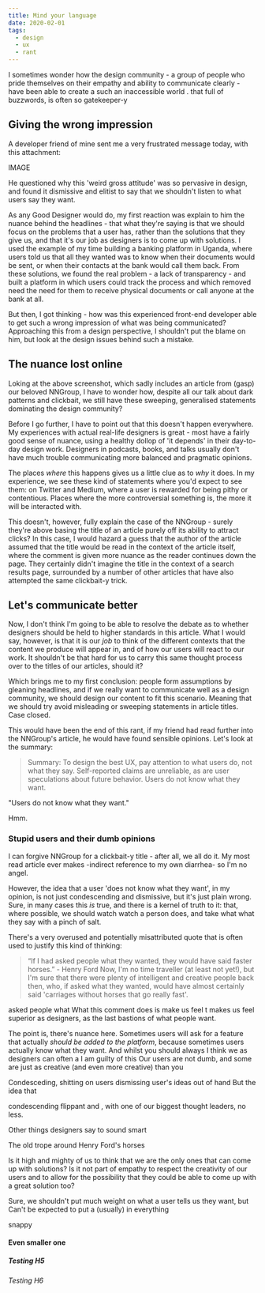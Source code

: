 ```yaml
---
title: Mind your language
date: 2020-02-01
tags:
  - design
  - ux
  - rant
---
```


I sometimes wonder how the design community - a group of people who pride themselves on their empathy and ability to communicate clearly - have been able to create a such an inaccessible world . that full of buzzwords, is often so gatekeeper-y

## Giving the wrong impression
A developer friend of mine sent me a very frustrated message today, with this attachment: 

IMAGE 

He questioned why this 'weird gross attitude' was so pervasive in design, and found it dismissive and elitist to say that we shouldn't listen to what users say they want. 

As any Good Designer would do, my first reaction was explain to him the nuance behind the headlines - that what they're saying is that we should focus on the problems that a user has, rather than the solutions that they give us, and that it's our job as designers is to come up with solutions. I used the example of my time building a banking platform in Uganda, where users told us that all they wanted was to know when their documents would be sent, or when their contacts at the bank would call them back. From these solutions, we found the real problem - a lack of transparency - and built a platform in which users could track the process and which removed need the need for them to receive physical documents or call anyone at the bank at all. 

But then, I got thinking - how was this experienced front-end developer able to get such a wrong impression of what was being communicated? Approaching this from a design perspective, I shouldn't put the blame on him, but look at the design issues behind such a mistake. 

## The nuance lost online
Loking at the above screenshot, which sadly includes an article from (gasp) our beloved NNGroup, I have to wonder how, despite all our talk about dark patterns and clickbait, we still have these sweeping, generalised statements dominating the design community? 

Before I go further, I have to point out that this doesn't happen everywhere. My experiences with actual real-life designers is great - most have a fairly good sense of nuance, using a healthy dollop of 'it depends' in their day-to-day design work. Designers in podcasts, books, and talks usually don't have much trouble communicating more balanced and pragmatic opinions.

The places *where* this happens gives us a little clue as to *why* it does. In my experience, we see these kind of statements where you'd expect to see them: on Twitter and Medium, where a user is rewarded for being pithy or contentious. Places where the more controversial something is, the more it will be interacted with. 

This doesn't, however, fully explain the case of the NNGroup - surely they're above basing the title of an article purely off its ability to attract clicks? In this case, I would hazard a guess that the author of the article assumed that the title would be read in the context of the article itself, where the comment is given more nuance as the reader continues down the page. They certainly didn't imagine the title in the context of a search results page, surrounded by a number of other articles that have also attempted the same clickbait-y trick. 

## Let's communicate better
Now, I don't think I'm going to be able to resolve the debate as to whether designers should be held to higher standards in this article. What I would say, however, is that it is our *job* to think of the different contexts that the content we produce will appear in, and of how our users will react to our work. It shouldn't be that hard for us to carry this same thought process over to the titles of our articles, should it? 

Which brings me to my first conclusion: people form assumptions by gleaning headlines, and if we really want to communicate well as a design community, we should design our content to fit this scenario. Meaning that we should try avoid misleading or sweeping statements in article titles. Case closed.

This would have been the end of this rant, if my friend had read further into the NNGroup's article, he would have found sensible opinions. Let's look at the summary: 

> Summary: To design the best UX, pay attention to what users do, not what they say. Self-reported claims are unreliable, as are user speculations about future behavior. Users do not know what they want.

"Users do not know what they want."

Hmm.

### Stupid users and their dumb opinions 
I can forgive NNGroup for a clickbait-y title - after all, we all do it. My most read article ever makes -indirect reference to my own diarrhea-  so I'm no angel. 

However, the idea that a user 'does not know what they want', in my opinion, is not just condescending and dismissive, but it's just plain wrong. Sure, in many cases this *is* true, and there is a kernel of truth to it: that, where possible, we should watch watch a person does, and take what what they say with a pinch of salt. 

There's a very overused and potentially misattributed quote that is often used to justify this kind of thinking: 
> “If I had asked people what they wanted, they would have said faster horses.” - Henry Ford
Now, I'm no time traveller (at least not yet!), but I'm sure that there were plenty of intelligent and creative people back then, who, if asked what they wanted, would have almost certainly said 'carriages without horses that go really fast'. 


  asked people what What this comment does is make us feel t makes us feel superior as designers, as the last bastions of what people want. 

The point is, there's nuance here. Sometimes users will ask for a feature that actually *should be added to the platform*, because sometimes users actually know what they want. And whilst you should always I think we as designers can often a
I am guilty of this 
Our users are not dumb, and some are just as creative (and even more creative) than you

Condesceding, shitting on users 
dismissing user's ideas out of hand 
But the idea that 

condescending
flippant and 
, with one of our biggest thought leaders, no less. 



Other things designers say to sound smart 

The old trope around Henry Ford's horses

Is it high and mighty of us to think that we are the only ones that can come up with solutions? Is it not part of empathy to respect the creativity of our users and to allow for the possibility that they could be able to come up with a great solution too? 

Sure, we shouldn't put much weight on what a user tells us they want, but 
Can't be expected to put a (usually) in everything 

snappy
#### Even smaller one


##### Testing H5
###### Testing H6